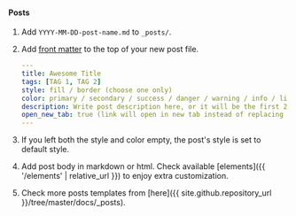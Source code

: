 #### Posts

1. Add `YYYY-MM-DD-post-name.md` to `_posts/`.
1. Add [front matter](https://jekyllrb.com/docs/front-matter/) to the top of your new post file.

    ```yaml
    ---
    title: Awesome Title
    tags: [TAG 1, TAG 2]
    style: fill / border (choose one only)
    color: primary / secondary / success / danger / warning / info / light / dark (choose one only)
    description: Write post description here, or it will be the first 25 words of the post's body.
    open_new_tab: true (link will open in new tab instead of replacing the current tab)
    ---
    ```

1. If you left both the style and color empty, the post's style is set to default style.
1. Add post body in markdown or html. Check available [elements]({{ '/elements' | relative_url }}) to enjoy extra customization.
1. Check more posts templates from [here]({{ site.github.repository_url }}/tree/master/docs/_posts).
